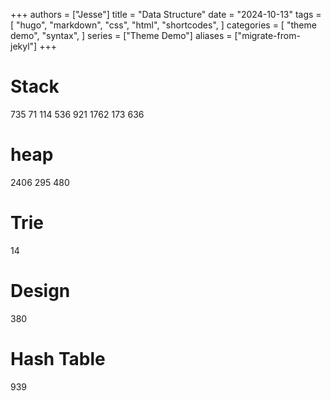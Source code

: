 +++
authors = ["Jesse"]
title = "Data Structure"
date = "2024-10-13"
tags = [
    "hugo",
    "markdown",
    "css",
    "html",
    "shortcodes",
]
categories = [
    "theme demo",
    "syntax",
]
series = ["Theme Demo"]
aliases = ["migrate-from-jekyl"]
+++

# Stack
735
71
114
536
921
1762
173
636

# heap
2406
295
480

# Trie
14

# Design
380

# Hash Table
939